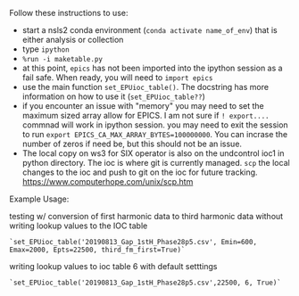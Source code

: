 Follow these instructions to use:

* start a nsls2 conda environment (`conda activate name_of_env`) that is either analysis or collection
* type `ipython`
* `%run -i maketable.py`
* at this point, `epics` has not been imported into the ipython session as a fail safe. When ready, you will need to `import epics`
* use the main function `set_EPUioc_table()`.  The docstring has more information on how to use it (`set_EPUioc_table??`)
* if you encounter an issue with "memory" you may need to set the maximum sized array allow for EPICS. I am not sure if `! export....` commnad will work in ipython session. you may need to exit the session to run `export EPICS_CA_MAX_ARRAY_BYTES=100000000`.  You can incrase the number of zeros if need be, but this should not be an issue.
* The local copy on ws3 for SIX operator is also on the undcontrol ioc1 in python directory.  The ioc is where git is currently managed.  `scp` the local changes to the ioc and push to git on the ioc for future tracking. https://www.computerhope.com/unix/scp.htm

Example Usage:

testing w/ conversion of first harmonic data to third harmonic data without writing lookup values to the IOC table

    `set_EPUioc_table('20190813_Gap_1stH_Phase28p5.csv', Emin=600, Emax=2000, Epts=22500, third_fm_first=True)`          

writing lookup values to ioc table 6 with default setttings

    `set_EPUioc_table('20190813_Gap_1stH_Phase28p5.csv',22500, 6, True)`


